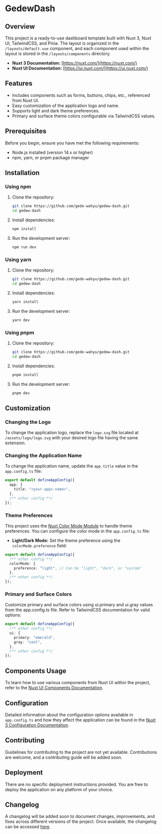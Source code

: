 # GedewDash

## Overview

This project is a ready-to-use dashboard template built with Nuxt 3, Nuxt UI, TailwindCSS, and Pinia. The layout is organized in the `/layouts/default.vue` component, and each component used within the layout is stored in the `/layouts/components` directory.

- **Nuxt 3 Documentation:** [https://nuxt.com/](https://nuxt.com/)
- **Nuxt UI Documentation:** [https://ui.nuxt.com/](https://ui.nuxt.com/)

## Features

- Includes components such as forms, buttons, chips, etc., referenced from Nuxt UI.
- Easy customization of the application logo and name.
- Supports light and dark theme preferences.
- Primary and surface theme colors configurable via TailwindCSS values.

## Prerequisites

Before you begin, ensure you have met the following requirements:

- Node.js installed (version 14.x or higher)
- npm, yarn, or pnpm package manager

## Installation

### Using npm

1. Clone the repository:
   ```bash
   git clone https://github.com/gede-wahyu/gedew-dash.git
   cd gedew-dash
   ```
2. Install dependencies:
   ```bash
   npm install
   ```
3. Run the development server:
   ```bash
   npm run dev
   ```

### Using yarn

1. Clone the repository:
   ```bash
   git clone https://github.com/gede-wahyu/gedew-dash.git
   cd gedew-dash
   ```
2. Install dependencies:
   ```bash
   yarn install
   ```
3. Run the development server:
   ```bash
   yarn dev
   ```

### Using pnpm

1. Clone the repository:
   ```bash
   git clone https://github.com/gede-wahyu/gedew-dash.git
   cd gedew-dash
   ```
2. Install dependencies:
   ```bash
   pnpm install
   ```
3. Run the development server:
   ```bash
   pnpm dev
   ```

## Customization

### Changing the Logo

To change the application logo, replace the `logo.svg` file located at `/assets/logo/logo.svg` with your desired logo file having the same extension.

### Changing the Application Name

To change the application name, update the `app.title` value in the `app.config.ts` file:

```typescript
export default defineAppConfig({
  app: {
    title: "<your-apps-name>",
  },
  /** other config **/
});
```

### Theme Preferences

This project uses the [Nuxt Color Mode Module](https://nuxt.com/modules/color-mode) to handle theme preferences. You can configure the color mode in the `app.config.ts` file:

- **Light/Dark Mode:** Set the theme preference using the `colorMode.preference` field:

```typescript
export default defineAppConfig({
  /** other config **/
  colorMode: {
    preference: "light", // Can be "light", "dark", or "system"
  },
  /** other config **/
});
```

### Primary and Surface Colors

Customize primary and surface colors using ui.primary and ui.gray values from the app.config.ts file. Refer to TailwindCSS documentation for valid options:

```typescript
export default defineAppConfig({
  /** other config **/
  ui: {
    primary: "emerald",
    gray: "cool",
  },
  /** other config **/
});
```

## Components Usage

To learn how to use various components from Nuxt UI within the project, refer to the [Nuxt UI Components Documentation](https://ui.nuxt.com/components/accordion).

## Configuration

Detailed information about the configuration options available in `app.config.ts` and how they affect the application can be found in the [Nuxt 3 Configuration Documentation](https://nuxt.com/docs/guide/directory-structure/app-config).

## Contributing

Guidelines for contributing to the project are not yet available. Contributions are welcome, and a contributing guide will be added soon.

## Deployment

There are no specific deployment instructions provided. You are free to deploy the application on any platform of your choice.

## Changelog

A changelog will be added soon to document changes, improvements, and fixes across different versions of the project. Once available, the changelog can be accessed [here](#).
